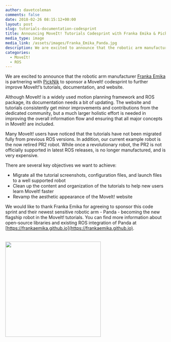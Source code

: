 ```yaml
---
author: davetcoleman
comments: false
date: 2018-02-26 08:15:12+00:00
layout: post
slug: tutorials-documentation-codesprint
title: Announcing MoveIt! Tutorials Codesprint with Franka Emika & PickNik
media_type: image
media_link: /assets/images/Franka_Emika_Panda.jpg
description: We are excited to announce that the robotic arm manufacturer Franka Emika is partnering with PickNik to sponsor a MoveIt! codesprint to further improve MoveIt!’s tutorials, documentation, and website.
categories:
  - MoveIt!
  - ROS
---
```


We are excited to announce that the robotic arm manufacturer [Franka Emika](https://franka.de/) is partnering with [PickNik](http://picknik.ai/) to sponsor a MoveIt! codesprint to further improve MoveIt!’s tutorials, documentation, and website.

Although MoveIt! is a widely used motion planning framework and ROS package, its documentation needs a bit of updating. The website and tutorials consistently get minor improvements and contributions from the dedicated community, but a much larger holistic effort is needed in improving the overall information flow and ensuring that all major concepts in MoveIt! are included.

Many MoveIt! users have noticed that the tutorials have not been migrated fully from previous ROS versions. In addition, our current example robot is the now retired PR2 robot. While once a revolutionary robot, the PR2 is not officially supported in latest ROS releases, is no longer manufactured, and is very expensive.

There are several key objectives we want to achieve:

- Migrate all the tutorial screenshots, configuration files, and launch files to a well supported robot
- Clean up the content and organization of the tutorials to help new users learn MoveIt! faster
- Revamp the aesthetic appearance of the MoveIt! website

We would like to thank Franka Emika for agreeing to sponsor this code sprint and their newest sensitive robotic arm - Panda - becoming the new flagship robot in the MoveIt! tutorials. You can find more information about open-source libraries and existing ROS integration of Panda at [https://frankaemika.github.io](https://frankaemika.github.io).

<img src="{{ site.url }}/assets/images/franka_logo.png" width="300" style="margin-top:20px"/>
